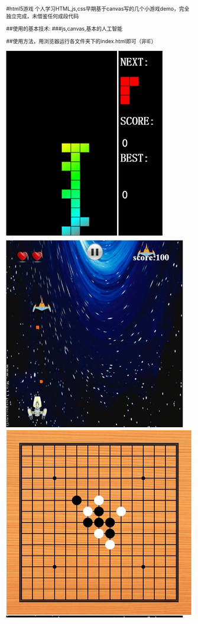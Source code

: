 
#html5游戏
个人学习HTML,js,css早期基于canvas写的几个小游戏demo，完全独立完成，未借鉴任何成段代码  

##使用的基本技术:
###js,canvas,基本的人工智能  
  
##使用方法，用浏览器运行各文件夹下的index.html即可（非IE）

![mahua](https://github.com/superdun/html5_games/raw/master/exp_pic/1.jpg)
![mahua](https://github.com/superdun/html5_games/raw/master/exp_pic/2.jpg)
![mahua](https://github.com/superdun/html5_games/raw/master/exp_pic/3.jpg)
